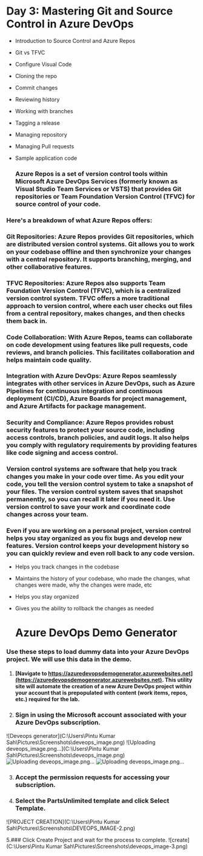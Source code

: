 # Day 3: Mastering Git and Source Control in Azure DevOps

* Introduction to Source Control and Azure Repos
* Git vs TFVC
* Configure Visual Code
* Cloning the repo
* Commit changes
* Reviewing history
* Working with branches
* Tagging a release
* Managing repository
* Managing Pull requests
* Sample application code

  ### Azure Repos is a set of version control tools within Microsoft Azure DevOps Services (formerly known as Visual Studio Team Services or VSTS) that provides Git repositories or Team Foundation Version Control (TFVC) for source control of your code.

### Here's a breakdown of what Azure Repos offers:

### Git Repositories: Azure Repos provides Git repositories, which are distributed version control systems. Git allows you to work on your codebase offline and then synchronize your changes with a central repository. It supports branching, merging, and other collaborative features.

### TFVC Repositories: Azure Repos also supports Team Foundation Version Control (TFVC), which is a centralized version control system. TFVC offers a more traditional approach to version control, where each user checks out files from a central repository, makes changes, and then checks them back in.

### Code Collaboration: With Azure Repos, teams can collaborate on code development using features like pull requests, code reviews, and branch policies. This facilitates collaboration and helps maintain code quality.

### Integration with Azure DevOps: Azure Repos seamlessly integrates with other services in Azure DevOps, such as Azure Pipelines for continuous integration and continuous deployment (CI/CD), Azure Boards for project management, and Azure Artifacts for package management.

### Security and Compliance: Azure Repos provides robust security features to protect your source code, including access controls, branch policies, and audit logs. It also helps you comply with regulatory requirements by providing features like code signing and access control.

  ### Version control systems are software that help you track changes you make in your code over time. As you edit your code, you tell the version control system to take a snapshot of your files. The version control system saves that snapshot permanently, so you can recall it later if you need it. Use version control to save your work and coordinate code changes across your team.

### Even if you are working on a personal project, version control helps you stay organized as you fix bugs and develop new features. Version control keeps your development history so you can quickly review and even roll back to any code version.

* Helps you track changes in the codebase
* Maintains the history of your codebase, who made the changes, what changes were made, why the changes were made, etc
* Helps you stay organized
* Gives you the ability to rollback the changes as needed



  # Azure DevOps Demo Generator
 ### Use these steps to load dummy data into your Azure DevOps project. We will use this data in the demo.

1. #### [Navigate to https://azuredevopsdemogenerator.azurewebsites.net](https://azuredevopsdemogenerator.azurewebsites.net). This utility site will automate the creation of a new Azure DevOps project within your account that is prepopulated with content (work items, repos, etc.) required for the lab.
2.  ### Sign in using the Microsoft account associated with your Azure DevOps subscription.

 ![Deveops generator](C:\Users\Pintu Kumar Sah\Pictures\Screenshots\deveops_image.png)
       ![Uploading deveops_image.png…](C:\Users\Pintu Kumar Sah\Pictures\Screenshots\deveops_image.png)
        ![Uploading deveops_image.png…](https://github.com/Pintu764/Azure_devOps_series-from-zero-to-advance/assets/159055209/94f3d74c-7344-49b4-b5f1-2d06c82738f1)
        ![Uploading deveops_image.png…](
<img width="557" alt="deveops_image" src="https://github.com/Pintu764/Azure_devOps_series-from-zero-to-advance/assets/159055209/484dc3f1-e195-4be6-9f85-1d4bf8e7451b">)

3. ### Accept the permission requests for accessing your subscription.

4. ### Select the PartsUnlimited template and click Select Template.

![PROJECT CREATION](‪C:\Users\Pintu Kumar Sah\Pictures\Screenshots\DEVEOPS_IMAGE-2.png)

5.### Click Create Project and wait for the process to complete.
![create](C:\Users\Pintu Kumar Sah\Pictures\Screenshots\deveops_image-3.png)
  
